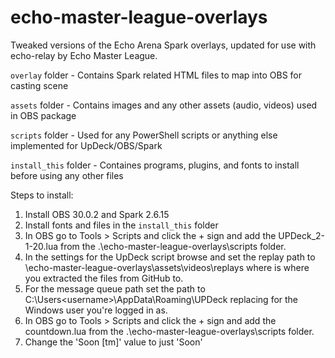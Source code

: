 # echo-master-league-overlays
Tweaked versions of the Echo Arena Spark overlays, updated for use with echo-relay by Echo Master League.

`overlay` folder - Contains Spark related HTML files to map into OBS for casting scene

`assets` folder - Contains images and any other assets (audio, videos) used in OBS package

`scripts` folder - Used for any PowerShell scripts or anything else implemented for UpDeck/OBS/Spark

`install_this` folder - Containes programs, plugins, and fonts to install before using any other files 

Steps to install:

1. Install OBS 30.0.2 and Spark 2.6.15
2. Install fonts and files in the `install_this` folder
3. In OBS go to Tools > Scripts and click the + sign and add the UPDeck_2-1-20.lua from the .\echo-master-league-overlays\scripts folder.
4. In the settings for the UpDeck script browse and set the replay path to <your path>\echo-master-league-overlays\assets\videos\replays where <your path> is where you extracted the files from GitHub to.
5. For the message queue path set the path to C:\Users\<username>\AppData\Roaming\UPDeck replacing <username> for the Windows user you're logged in as.
6. In OBS go to Tools > Scripts and click the + sign and add the countdown.lua from the .\echo-master-league-overlays\scripts folder.
7. Change the 'Soon [tm]' value to just 'Soon'